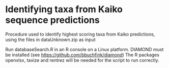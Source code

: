 # Identifying taxa from Kaiko sequence predictions
Procedure used to identify highest scoring taxa from Kaiko predictions, using the files in dataUnknown.zip as input

Run databaseSearch.R in an R console on a Linux platform. DIAMOND must be installed (see https://github.com/bbuchfink/diamond)
The R packages openxlsx, taxize and rentrez will be needed for the script to run correctly.

